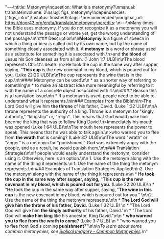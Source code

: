 "---\ntitle: Metonymy\nquestion: What is a metonymy?\nmanual: translate\nvolume: 2\nslug: figs_metonymy\ndependencies:  [\"figs_intro\"]\nstatus:  finished\ntags: \nrecommended:\noriginal_url: https://door43.org/en/ta/translate/metonymy\ncredits: \n---\nMany times the Bible uses metonymy. If you do not recognize it as a metonymy you will not understand the passage or worse yet, get the wrong understanding of the passage.\n\n### Description\n\n**Metonymy** is a figure of speech in which a thing or idea is called not by its own name, but by the name of something closely associated with it. A **metonym** is a word or phrase used as a substitute for something it is associated with.\n>and __the blood__ of Jesus his Son cleanses us from all sin. (1 John 1:7 ULB)\n\nThe blood represents Christ's death. \n>He took the cup in the same way after supper, saying, \"__This cup__ is the new covenant in my blood, which is poured out for you. (Luke 22:20 ULB)\n\nThe cup represents the wine that is in the cup.\n\n#### Metonymy can be used\n\n  * as a shorter way of referring to something\n  * to make an abstract idea more meaningful by referring to it with the name of a concrete object associated with it.\n\n#### Reason this is a translation issue\n\n  * If a metonym  is used, people need to be able to understand what it represents.\n\n### Examples from the Bible\n\n>The Lord God will give him __the throne__  of his father, David.  (Luke 1:32 ULB)\n\nA throne represents the authority of a king. Throne is a metonym for \"kingly authority,\" \"kingship\" or, \"reign\". This means that God would make him become the king that was to follow King David.\n>Immediately his mouth was opened (Luke 1:64 ULB)\n\nThe mouth here represents the power to speak. This means that he was able to talk again.\n>who warned you to flee from __the wrath__  that is coming?  (Luke 3:7 ULB)\n\nThe word \"wrath\" or \"anger\" is a metonym for \"punishment.\" God was extremely angry with the people, and as a result, he would punish them.\n\n### Translation Strategies\n\nIf people would easily understand the metonym, consider using it. Otherwise, here is an option.\n\n  1. Use the metonym along with the name of the thing it represents.\n  1. Use the name of the thing the metonym represents.\n\n### Examples of Translation Strategies Applied\n\n2. Use the metonym along with the name of the thing it represents.\n\n  * **He took the cup in the same way after supper, saying, \"__This cup__ is the new covenant in my blood, which is poured out for you.** (Luke 22:20 ULB)\n    * \"He took the cup in the same way after supper, saying, \"__The wine in this cup__ is the new covenant in my blood, which is poured out for you.\" \n\n2. Use the name of the thing the metonym represents.\n\n  * **The Lord God will give him __the throne__  of his father, David.**  (Luke 1:32 ULB) \n    * \"The Lord God will give him __the kingly authority__ of his father, David.\"\n    * \"The Lord God will __make him king__ like his ancestor, King David.\"\n\n  * **who warned you to flee from __the wrath__  to come?**  (Luke 3:7 ULB) \n    * \"who warned you to flee from God's coming __punishment__?\"\n\n\n*To learn about some common metonymies, see [Biblical Imagery - Common Metonymies](https://git.door43.org/Door43/en-ta-translate-vol2/src/master/content/translate_bita_part2.md).*\n"
